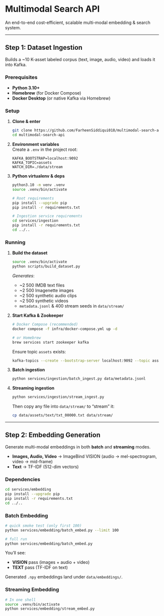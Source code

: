 # Multimodal Search API

An end-to-end cost-efficient, scalable multi-modal embedding & search system.  

---

## Step 1: Dataset Ingestion

Builds a ~10 K-asset labeled corpus (text, image, audio, video) and loads it into Kafka.

### Prerequisites

- **Python 3.10+**  
- **Homebrew** (for Docker Compose)  
- **Docker Desktop** (or native Kafka via Homebrew)  

### Setup

1. **Clone & enter**  
   ```bash
   git clone https://github.com/FarheenSiddiqui018/multimodal-search-api.git
   cd multimodal-search-api
   ```

2. **Environment variables**  
   Create a `.env` in the project root:
   ```dotenv
   KAFKA_BOOTSTRAP=localhost:9092
   KAFKA_TOPIC=assets
   WATCH_DIR=./data/stream
   ```

3. **Python virtualenv & deps**  
   ```bash
   python3.10 -m venv .venv
   source .venv/bin/activate

   # Root requirements
   pip install --upgrade pip
   pip install -r requirements.txt

   # Ingestion service requirements
   cd services/ingestion
   pip install -r requirements.txt
   cd ../..
   ```

### Running

1. **Build the dataset**  
   ```bash
   source .venv/bin/activate
   python scripts/build_dataset.py
   ```
   _Generates_:  
   - ~2 500 IMDB text files  
   - ~2 500 Imagenette images  
   - ~2 500 synthetic audio clips  
   - ~2 500 synthetic videos  
   - `metadata.jsonl` & 400 stream seeds in `data/stream/`

2. **Start Kafka & Zookeeper**  
   ```bash
   # Docker Compose (recommended)
   docker compose -f infra/docker-compose.yml up -d

   # or Homebrew
   brew services start zookeeper kafka
   ```
   Ensure topic `assets` exists:
   ```bash
   kafka-topics --create --bootstrap-server localhost:9092 --topic assets
   ```

3. **Batch ingestion**  
   ```bash
   python services/ingestion/batch_ingest.py data/metadata.jsonl
   ```

4. **Streaming ingestion**  
   ```bash
   python services/ingestion/stream_ingest.py
   ```
   Then copy any file into `data/stream/` to “stream” it:
   ```bash
   cp data/assets/text/txt_00000.txt data/stream/
   ```

---

## Step 2: Embedding Generation

Generate multi-modal embeddings in both **batch** and **streaming** modes.  
- **Images, Audio, Video** → ImageBind VISION (audio → mel-spectrogram, video → mid-frame)  
- **Text** → TF-IDF (512-dim vectors)

### Dependencies

```bash
cd services/embedding
pip install --upgrade pip
pip install -r requirements.txt
cd ../..
```

### Batch Embedding

```bash
# quick smoke test (only first 100)
python services/embedding/batch_embed.py --limit 100

# full run
python services/embedding/batch_embed.py
```

You’ll see:

- **VISION** pass (images + audio + video)  
- **TEXT** pass (TF-IDF on text)

Generated `.npy` embeddings land under `data/embeddings/`.

### Streaming Embedding

```bash
# In one shell
source .venv/bin/activate
python services/embedding/stream_embed.py
```
